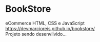 # BookStore
eCommerce HTML, CSS e JavaScript<br>
https://devmarcioreis.github.io/bookstore/ <br>
Projeto sendo desenvilvido...
